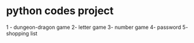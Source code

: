 # python codes project
1 - dungeon-dragon game
2-  letter game
3-  number game
4-  password
5-  shopping list
